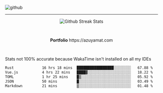 ![github](https://media.discordapp.net/attachments/881363147364118528/1142610121697021952/background.png?width=1000&height=300)<br>
___
<p align="center">
  <img alt="Github Streak Stats" src="https://streak-stats.demolab.com?user=Azuyamat&theme=transparent&hide_border=true"/>
</p><br>
<p align="center">
      <strong>Portfolio</strong> https://azuyamat.com
</p><br>

Stats not 100% accurate because WakaTime isn't installed on all my IDEs
<!--START_SECTION:waka-->

```txt
Rust             16 hrs 18 mins  █████████████████░░░░░░░░   67.88 %
Vue.js           4 hrs 22 mins   ████▓░░░░░░░░░░░░░░░░░░░░   18.22 %
TOML             1 hr 25 mins    █▒░░░░░░░░░░░░░░░░░░░░░░░   05.92 %
JSON             50 mins         █░░░░░░░░░░░░░░░░░░░░░░░░   03.49 %
Markdown         21 mins         ▒░░░░░░░░░░░░░░░░░░░░░░░░   01.48 %
```

<!--END_SECTION:waka-->

